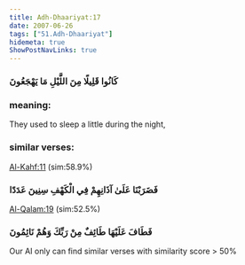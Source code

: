 ```yaml
---
title: Adh-Dhaariyat:17
date: 2007-06-26
tags: ["51.Adh-Dhaariyat"]
hidemeta: true 
ShowPostNavLinks: true 
---
```

### كَانُوا قَلِيلًا مِنَ اللَّيْلِ مَا يَهْجَعُونَ
### meaning: 
They used to sleep a little during the night,
### similar verses: 

[Al-Kahf:11](/18/11) (sim:58.9%)

### فَضَرَبْنَا عَلَىٰ آذَانِهِمْ فِي الْكَهْفِ سِنِينَ عَدَدًا

[Al-Qalam:19](/68/19) (sim:52.5%)

### فَطَافَ عَلَيْهَا طَائِفٌ مِنْ رَبِّكَ وَهُمْ نَائِمُونَ

Our AI only can find similar verses with similarity score > 50% 


